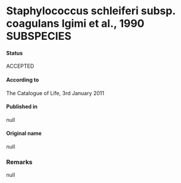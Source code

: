 # Staphylococcus schleiferi subsp. coagulans Igimi et al., 1990 SUBSPECIES

#### Status
ACCEPTED

#### According to
The Catalogue of Life, 3rd January 2011

#### Published in
null

#### Original name
null

### Remarks
null